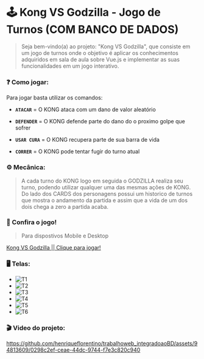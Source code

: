 # 🕹️ Kong VS Godzilla - Jogo de Turnos (COM BANCO DE DADOS)
>Seja bem-vindo(a) ao projeto: "Kong VS Godzilla", que consiste em um jogo de turnos onde o objetivo é aplicar os conhecimentos adquiridos em sala de aula sobre Vue.js e implementar as suas funcionalidades em um jogo interativo.

### ❓ Como jogar:

Para jogar basta utilizar os comandos:

* **` ATACAR `** = O KONG ataca com um dano de valor aleatório

* **` DEFENDER `** = O KONG defende parte do dano do o proximo golpe que sofrer

* **` USAR CURA `** = O KONG recupera parte de sua barra de vida

* **` CORRER `** = O KONG pode tentar fugir do turno atual

### ⚙️ Mecânica:

>A cada turno do KONG logo em seguida o GODZILLA realiza seu turno, podendo utilizar qualquer uma das mesmas ações de KONG. Do lado dos CARDS dos personagens possui um historico de turnos que mostra o andamento da partida e assim que a vida de um dos dois chega a zero a partida acaba.

### 👾 Confira o jogo!
> Para dispostivos Mobile e Desktop

[Kong VS Godzilla || Clique para jogar!](https://trabalhoweb-integradoao-bd.vercel.app/)

### 🖥️ Telas:
* ![T1](https://github.com/henriqueflorentino/trabalhoweb_integradoaoBD/assets/94813609/ffa265a8-5f6f-4687-b6f5-555cd41f86e9)
* ![T2](https://github.com/henriqueflorentino/trabalhoweb_integradoaoBD/assets/94813609/3f9a9dca-4192-4e2f-b973-bf88b8e78923)
* ![T3](https://github.com/henriqueflorentino/trabalhoweb_integradoaoBD/assets/94813609/de28ab27-bd84-468c-bc1b-39fb1849683e)
* ![T4](https://github.com/henriqueflorentino/trabalhoweb_integradoaoBD/assets/94813609/d3148ce0-7b98-4774-977a-a95a8b76be01)
* ![T5](https://github.com/henriqueflorentino/trabalhoweb_integradoaoBD/assets/94813609/a4d93217-f95b-4454-8c75-c60ceb677ce8)
* ![T6](https://github.com/henriqueflorentino/trabalhoweb_integradoaoBD/assets/94813609/d36fc76b-8d6a-4912-9170-a4e9d5991d0b)








### 🎬 Video do projeto:


https://github.com/henriqueflorentino/trabalhoweb_integradoaoBD/assets/94813609/0298c2ef-ceae-44dc-9744-f7e3c820c940



